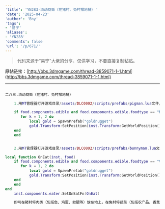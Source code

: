 ```yaml
---
'title': 'YN283-流动商贩（在猪村、兔村摆地摊）'
'date': '2025-04-23'
'author': 'Bny'
'tags':
- '易宁'
'aliases':
- 'YN283'
'comments': false
'url': '/p/671/'
---
```


> 代码来源于“易宁”大佬的分享，仅供学习，不要直接复制粘贴。

原帖链接：[http://bbs.3dmgame.com/thread-3859071-1-1.html](http://bbs.3dmgame.com/thread-3859071-1-1.html)

---

```lua  

二八三.流动商贩（在猪村、兔村摆地摊）

	1.用MT管理器打开游戏目录/assets/DLC0002/scripts/prefabs/pigman.lua文件，在local function OnEat(inst, food)的下一行插入以下内容：

	if food.components.edible and food.components.edible.foodtype == "MEAT" then
	   for k = 1, 2 do
		   local gold = SpawnPrefab("goldnugget")
		   gold.Transform:SetPosition(inst.Transform:GetWorldPosition())		
	end
	end


	2.用MT管理器打开游戏目录/assets/DLC0002/scripts/prefabs/bunnyman.lua文件，在inst:AddComponent("eater")的下一行插入以下内容：

local function OnEat(inst, food)
	if food.components.edible and food.components.edible.foodtype == "VEGGIE" then
	   for k = 1, 2 do
		   local gold = SpawnPrefab("goldnugget")
		   gold.Transform:SetPosition(inst.Transform:GetWorldPosition())		
	end
	end
end
	inst.components.eater:SetOnEatFn(OnEat)

	即可在猪村将肉类（包括鱼、鸡蛋、蛙腿等）放在地上，在兔村将蔬菜（包括农产品、香蕉、浆果等）放在地上，它们会自动来买，每个肉类或蔬菜付2个黄金（扔在地上）。如果地图上没有猪村（地上）、兔村（地下一层），可以自己建造猪房、兔房形成

```  

